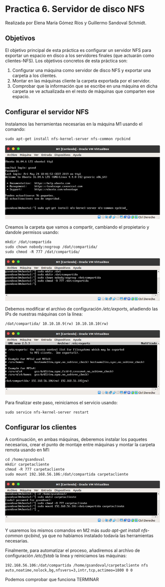 # Practica 6. Servidor de disco NFS
Realizada por Elena María Gómez Ríos y Guillermo Sandoval Schmidt.

## Objetivos
El objetivo principal de esta práctica es configurar un servidor NFS para exportar un
espacio en disco a los servidores finales (que actuarán como clientes-NFS).
Los objetivos concretos de esta práctica son:

1. Configurar una máquina como servidor de disco NFS y exportar una carpeta a
los clientes.
2. Montar en las máquinas cliente la carpeta exportada por el servidor.
3. Comprobar que la información que se escribe en una máquina en dicha carpeta
se ve actualizada en el resto de máquinas que comparten ese espacio.

## Configurar el servidor NFS
Instalamos las herramientas necesarias en la máquina M1 usando el comando:

	sudo apt-get install nfs-kernel-server nfs-common rpcbind

![](img/img1.png)

Creamos la carpeta que vamos a compartir, cambiando el propietario y dandole permisos usando:

	mkdir /dat/compartida
	sudo chown nobody:nogroup /dat/compartida/
	sudo chmod -R 777 /dat/compartida/

![](img/img2.png)

Debemos modificar el archivo de configuración */etc/exports*, añadiendo las IPs de nuestras máquinas con la línea:

	/dat/compartida/ 10.10.10.9(rw) 10.10.10.10(rw)

![](img/img3.png)

Para finalizar este paso, reiniciamos el servicio usando:

	sudo service nfs-kernel-server restart

## Configurar los clientes
A continuación, en ambas máquinas, deberemos instalar los paquetes necesarios, crear el punto de montaje entre máquinas y montar la carpeta remota usando en M1: 

	cd /home/gsandoval
	mkdir carpetacliente
	chmod -R 777 carpetacliente
	sudo mount 192.168.56.106:/dat/compartida carpetacliente

![](img/img4.png)

Y usaremos los mismos comandos en M2 más *sudo apt-get install nfs-common rpcbind*, ya que no habíamos instalado todavía las herramientas necesarias.

Finalmente, para automatizar el proceso, añadiremos al archivo de configuración */etc/fstab* la línea y reiniciamos las máquinas:

	192.168.56.106:/dat/compartida /home/gsandoval/carpetacliente nfs auto,noatime,nolock,bg,nfsvers=3,intr,tcp,actimeo=1800 0 0

Podemos comprobar que funciona TERMINAR



